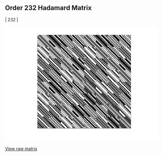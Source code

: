 ## Order 232 Hadamard Matrix

| 232 |

<img src="232.png" class="img-responsive" alt=""> 

[View raw matrix](order232.txt)
